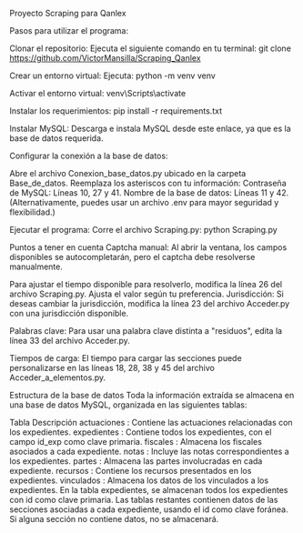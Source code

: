 Proyecto Scraping para Qanlex

Pasos para utilizar el programa:

Clonar el repositorio:
Ejecuta el siguiente comando en tu terminal:
git clone https://github.com/VictorMansilla/Scraping_Qanlex

Crear un entorno virtual:
Ejecuta:
python -m venv venv

Activar el entorno virtual:
venv\Scripts\activate

Instalar los requerimientos:
pip install -r requirements.txt

Instalar MySQL:
Descarga e instala MySQL desde este enlace, ya que es la base de datos requerida.

Configurar la conexión a la base de datos:

Abre el archivo Conexion_base_datos.py ubicado en la carpeta Base_de_datos.
Reemplaza los asteriscos con tu información:
Contraseña de MySQL: Líneas 10, 27 y 41.
Nombre de la base de datos: Líneas 11 y 42.
(Alternativamente, puedes usar un archivo .env para mayor seguridad y flexibilidad.)

Ejecutar el programa:
Corre el archivo Scraping.py:
python Scraping.py

Puntos a tener en cuenta
Captcha manual:
Al abrir la ventana, los campos disponibles se autocompletarán, pero el captcha debe resolverse manualmente.

Para ajustar el tiempo disponible para resolverlo, modifica la línea 26 del archivo Scraping.py. Ajusta el valor según tu preferencia.
Jurisdicción:
Si deseas cambiar la jurisdicción, modifica la línea 23 del archivo Acceder.py con una jurisdicción disponible.

Palabras clave:
Para usar una palabra clave distinta a "residuos", edita la línea 33 del archivo Acceder.py.

Tiempos de carga:
El tiempo para cargar las secciones puede personalizarse en las líneas 18, 28, 38 y 45 del archivo Acceder_a_elementos.py.

Estructura de la base de datos
Toda la información extraída se almacena en una base de datos MySQL, organizada en las siguientes tablas:

Tabla	Descripción
actuaciones :	Contiene las actuaciones relacionadas con los expedientes.
expedientes	: Contiene todos los expedientes, con el campo id_exp como clave primaria.
fiscales : Almacena los fiscales asociados a cada expediente.
notas : Incluye las notas correspondientes a los expedientes.
partes : Almacena las partes involucradas en cada expediente.
recursos : Contiene los recursos presentados en los expedientes.
vinculados : Almacena los datos de los vinculados a los expedientes.
En la tabla expedientes, se almacenan todos los expedientes con id como clave primaria.
Las tablas restantes contienen datos de las secciones asociadas a cada expediente, usando el id como clave foránea.
Si alguna sección no contiene datos, no se almacenará.
